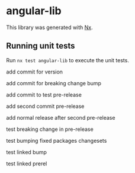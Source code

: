 # angular-lib

This library was generated with [Nx](https://nx.dev).

## Running unit tests

Run `nx test angular-lib` to execute the unit tests.

add commit for version

add commit for breaking change bump

add commit to test pre-release

add second commit pre-release

add normal release after second pre-release

test breaking change in pre-release

test bumping fixed packages changesets

test linked bump

test linked prerel
